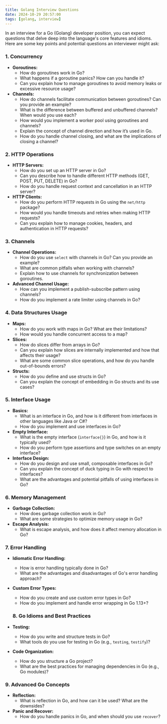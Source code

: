 ```yaml
---
title: Golang Interview Questions
date: 2024-10-29 20:57:00
tags: [golang, interview]
---
```


In an interview for a Go (Golang) developer position, you can expect questions that delve deep into the language's core features and idioms. Here are some key points and potential questions an interviewer might ask:

### 1. **Concurrency**

- **Goroutines:**
    - How do goroutines work in Go?
    - What happens if a goroutine panics? How can you handle it?
    - Can you explain how to manage goroutines to avoid memory leaks or excessive resource usage?
- **Channels:**
    - How do channels facilitate communication between goroutines? Can you provide an example?
    - What is the difference between buffered and unbuffered channels? When would you use each?
    - How would you implement a worker pool using goroutines and channels?
    - Explain the concept of channel direction and how it’s used in Go.
    - How do you handle channel closing, and what are the implications of closing a channel?
<!-- more -->

### 2. **HTTP Operations**

- **HTTP Servers:**
    - How do you set up an HTTP server in Go?
    - Can you describe how to handle different HTTP methods (GET, POST, PUT, DELETE) in Go?
    - How do you handle request context and cancellation in an HTTP server?
- **HTTP Clients:**
    - How do you perform HTTP requests in Go using the `net/http` package?
    - How would you handle timeouts and retries when making HTTP requests?
    - Can you explain how to manage cookies, headers, and authentication in HTTP requests?

### 3. **Channels**

- **Channel Operations:**
    - How do you use `select` with channels in Go? Can you provide an example?
    - What are common pitfalls when working with channels?
    - Explain how to use channels for synchronization between goroutines.
- **Advanced Channel Usage:**
    - How can you implement a publish-subscribe pattern using channels?
    - How do you implement a rate limiter using channels in Go?

### 4. **Data Structures Usage**

- **Maps:**
    - How do you work with maps in Go? What are their limitations?
    - How would you handle concurrent access to a map?
- **Slices:**
    - How do slices differ from arrays in Go?
    - Can you explain how slices are internally implemented and how that affects their usage?
    - What are some common slice operations, and how do you handle out-of-bounds errors?
- **Structs:**
    - How do you define and use structs in Go?
    - Can you explain the concept of embedding in Go structs and its use cases?

### 5. **Interface Usage**

- **Basics:**
    - What is an interface in Go, and how is it different from interfaces in other languages like Java or C#?
    - How do you implement and use interfaces in Go?
- **Empty Interface:**
    - What is the empty interface (`interface{}`) in Go, and how is it typically used?
    - How do you perform type assertions and type switches on an empty interface?
- **Interface Design:**
    - How do you design and use small, composable interfaces in Go?
    - Can you explain the concept of duck typing in Go with respect to interfaces?
    - What are the advantages and potential pitfalls of using interfaces in Go?

### 6. **Memory Management**

- **Garbage Collection:**
    - How does garbage collection work in Go?
    - What are some strategies to optimize memory usage in Go?
- **Escape Analysis:**
    - What is escape analysis, and how does it affect memory allocation in Go?

### 7. **Error Handling**

- **Idiomatic Error Handling:**
    - How is error handling typically done in Go?
    - What are the advantages and disadvantages of Go's error handling approach?
- **Custom Error Types:**
    - How do you create and use custom error types in Go?
    - How do you implement and handle error wrapping in Go 1.13+?
    
    ### 8. **Go Idioms and Best Practices**
    
- **Testing:**
    - How do you write and structure tests in Go?
    - What tools do you use for testing in Go (e.g., `testing`, `testify`)?
- **Code Organization:**
    - How do you structure a Go project?
    - What are the best practices for managing dependencies in Go (e.g., Go modules)?

### 9. **Advanced Go Concepts**

- **Reflection:**
    - What is reflection in Go, and how can it be used? What are the downsides?
- **Panic and Recover:**
    - How do you handle panics in Go, and when should you use `recover`?

